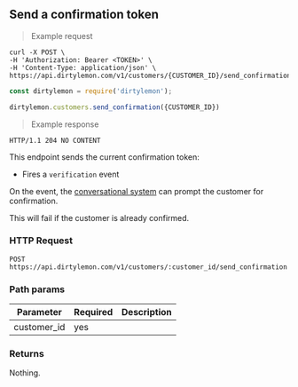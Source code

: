 ## Send a confirmation token

> Example request

```shell
curl -X POST \
-H 'Authorization: Bearer <TOKEN>' \
-H 'Content-Type: application/json' \
https://api.dirtylemon.com/v1/customers/{CUSTOMER_ID}/send_confirmation
```

```javascript
const dirtylemon = require('dirtylemon');

dirtylemon.customers.send_confirmation({CUSTOMER_ID})
```

> Example response

```http
HTTP/1.1 204 NO CONTENT
```

This endpoint sends the current confirmation token:

  - Fires a `verification` event

On the event, the [conversational system](#) can prompt the customer for confirmation.

<aside class="notice">
  This will fail if the customer is already confirmed.
</aside>

### HTTP Request

`POST https://api.dirtylemon.com/v1/customers/:customer_id/send_confirmation`

### Path params

| Parameter | Required | Description |
| --------- | -------- | ------------|
| customer_id | yes |  |

### Returns

Nothing.
